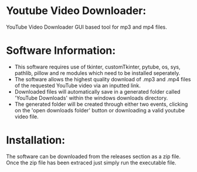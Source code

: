 # Youtube Video Downloader:
YouTube Video Downloader GUI based tool for mp3 and mp4 files.

# Software Information:
- This software requires use of tkinter, customTkinter, pytube, os, sys, pathlib, pillow and re modules which need to be installed seperately.
- The software allows the highest quality download of .mp3 and .mp4 files of the requested YouTube video via an inputted link.
- Downloaded files will automatically save in a generated folder called 'YouTube Downloads' within the windows downloads directory.
- The generated folder will be created through either two events, clicking on the 'open downloads folder' button or downloading a valid youtube video file.

# Installation:

The software can be downloaded from the releases section as a zip file. Once the zip file has been extraced just simply run the executable file. 

